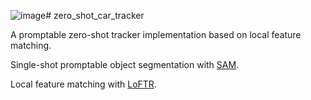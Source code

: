 ![image](https://github.com/tragians/zero_shot_car_tracker/assets/60030969/cb7e3eb5-dcdb-4d9c-8280-f46d3181e33c)# zero_shot_car_tracker

A promptable zero-shot tracker implementation based on local feature matching.

Single-shot promptable object segmentation with [SAM](https://github.com/facebookresearch/segment-anything).

Local feature matching with [LoFTR](https://github.com/zju3dv/LoFTR).


